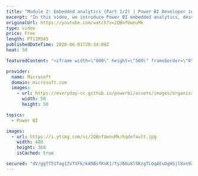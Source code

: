 ```yaml
---
title: "Module 2: Embedded analytics (Part 1/2) | Power BI Developer in a Day"
excerpt: "In this video, we introduce Power BI embedded analytics, describe embedding scenarios, and introduce you to the development methodology used in this online course. This is video 6 of 20.    The Power BI Developer in a Day online course empowers you as an app developer with the technical knowledge required"
originalUrl: https://youtube.com/watch?v=2QBnfUwnuMk
type: video
price: Free
length: PT11M34S
publishedDateTime: 2020-06-01T20:34:08Z
heat: 50

featuredContent: "<iframe width=\"800\" height=\"500\" frameborder=\"0\" src=\"https://www.youtube.com/embed/2QBnfUwnuMk\" allow=\"accelerometer; autoplay; encrypted-media; gyroscope; picture-in-picture\" allowfullscreen></iframe>"

provider:
  name: Microsoft
  domain: microsoft.com
  images:
    - url: https://everyday-cc.github.io/powerbi/assets/images/organizations/microsoft.com-50x50.jpg
      width: 50
      height: 50

topics:
  - Power BI

images:
  - url: https://i.ytimg.com/vi/2QBnfUwnuMk/hqdefault.jpg
    width: 480
    height: 360
    isCached: true

secured: "dV/ggTf51Tag1ZvTXFk/kA9BsfKnK1/TyJB6u8l5KzgTLQqAEuDgHSjl8xn9alXNrwJWzcbcnd8OyvqODaaVuzXDtM0aAIqfg+b11tIxRiRR7ZlzgYpdUp1K/zHcNhI+gn4QpaasrHhWewDKkeusmmEL7GvshdyHd+tEV0dDCMYF+XhaJ4v8/uPm3bWK23QamNo7DQAfhnlnUvbskMHhIq/9Iu+pETedx1uVHrcdkFFxadpbVrMChiZZDlWlLN3XCP8ZgWP5L3bxeNZwOpgKtYexLrt97sEktKULrn3TA435n3rXlM7k9LLm+X7ccOPS0gTgMGzUUqZPkS/qGNlJN0XfvJDnarJkwj57egY2krlg8B3058yLW5Fd3FvIWn0YBfAVe4I9ADj0PrF7z4tCb/08d+cPg5XGzKmcI+WMv2I=;ac4QyKRlvWCqyFvJqRRG7Q=="
---
```


